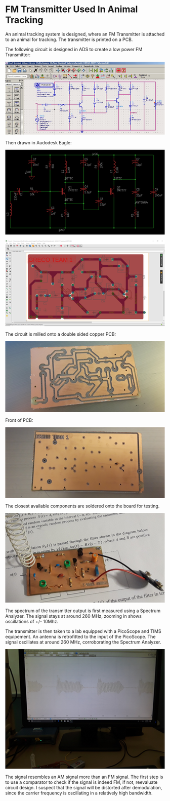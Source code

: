 # FM Transmitter Used In Animal Tracking
An animal tracking system is designed, where an FM Transmitter is attached to an animal for tracking. The transmitter is printed on a PCB.

The following circuit is designed in ADS to create a low power FM Transmitter:

![alt text](https://github.com/Grecopintoanguita/School-Projects/blob/master/images/FMTransmitterCircuitADSNominalVal.PNG "FM Transmitter Circuit on ADS")

Then drawn in Audodesk Eagle:

![alt text](https://github.com/Grecopintoanguita/School-Projects/blob/master/images/FMTransmitterCircuit.PNG "FM Transmitter Circuit on Eagle")

![alt text](https://github.com/Grecopintoanguita/School-Projects/blob/master/images/FMTransmitterEagle.PNG "FM Transmitter on Eagle")

The circuit is milled onto a double sided copper PCB:

![alt text](https://github.com/Grecopintoanguita/School-Projects/blob/master/images/FMTransmitterPCB.jpg "FM Transmitter on PCB")

Front of PCB:

![alt text](https://github.com/Grecopintoanguita/School-Projects/blob/master/images/FMTransmitterPCBFront.jpg "PCB Front")

The closest available components are soldered onto the board for testing.

![alt text](https://github.com/Grecopintoanguita/School-Projects/blob/master/images/FMTransmitterPrototype.jpg "Low Power FM Transmitter")

The spectrum of the transmitter output is first measured using a Spectrum Analyzer.
The signal stays at around 260 MHz, zooming in shows oscillations of +/- 10Mhz.

The transmitter is then taken to a lab equipped with a PicoScope and TIMS equipement. 
An antenna is retrofitted to the input of the PicoScope.
The signal oscillates at around 260 MHz, corroborating the Spectrum Analyzer.

![alt text](https://github.com/Grecopintoanguita/School-Projects/blob/master/images/FMTransmitterFirstResults.jpg "First Results")

The signal resembles an AM signal more than an FM signal. The first step is to use a comparator to check if the
signal is indeed FM, if not, reevaluate circuit design.  I suspect that the signal will be distorted after 
demodulation, since the carrier frequency is oscillating in a relatively high bandwidth.

